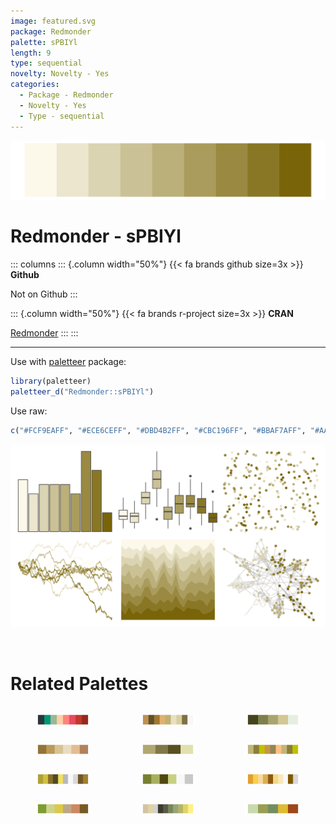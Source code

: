 ```yaml
---
image: featured.svg
package: Redmonder
palette: sPBIYl
length: 9
type: sequential
novelty: Novelty - Yes
categories:
  - Package - Redmonder
  - Novelty - Yes
  - Type - sequential
---
```


![](featured.svg)

# Redmonder - sPBIYl 

::: columns
::: {.column width="50%"}
{{< fa brands github size=3x >}}
**Github**

Not on Github
:::

::: {.column width="50%"}
{{< fa brands r-project size=3x >}}
**CRAN**

[Redmonder](https://CRAN.R-project.org/package=Redmonder)
:::
:::

<hr> 

Use with [paletteer](https://emilhvitfeldt.github.io/paletteer/) package:

```r
library(paletteer)
paletteer_d("Redmonder::sPBIYl")
```

Use raw:

```r
c("#FCF9EAFF", "#ECE6CEFF", "#DBD4B2FF", "#CBC196FF", "#BBAF7AFF", "#AA9C5DFF", "#9A8941FF", "#897725FF", "#796409FF")
``` 

![](examples.png) 

<br>

# Related Palettes

<div class="list" style="display: grid; grid-template-columns: auto auto auto;"> <figure class="figure">
<a href="../../awtools/a_palette/"> <img src="../../awtools/a_palette/featured.svg" style="width: 100%;" class="figure-img"></a>
</figure> <figure class="figure">
<a href="../../palettetown/eevee/"> <img src="../../palettetown/eevee/featured.svg" style="width: 100%;" class="figure-img"></a>
</figure> <figure class="figure">
<a href="../../fishualize/Paralabrax_clathratus/"> <img src="../../fishualize/Paralabrax_clathratus/featured.svg" style="width: 100%;" class="figure-img"></a>
</figure> <figure class="figure">
<a href="../../beyonce/X23/"> <img src="../../beyonce/X23/featured.svg" style="width: 100%;" class="figure-img"></a>
</figure> <figure class="figure">
<a href="../../palettetown/diglett/"> <img src="../../palettetown/diglett/featured.svg" style="width: 100%;" class="figure-img"></a>
</figure> <figure class="figure">
<a href="../../ggprism/mustard_field2/"> <img src="../../ggprism/mustard_field2/featured.svg" style="width: 100%;" class="figure-img"></a>
</figure> <figure class="figure">
<a href="../../palettetown/shedinja/"> <img src="../../palettetown/shedinja/featured.svg" style="width: 100%;" class="figure-img"></a>
</figure> <figure class="figure">
<a href="../../palettetown/graveler/"> <img src="../../palettetown/graveler/featured.svg" style="width: 100%;" class="figure-img"></a>
</figure> <figure class="figure">
<a href="../../palettetown/psyduck/"> <img src="../../palettetown/psyduck/featured.svg" style="width: 100%;" class="figure-img"></a>
</figure> <figure class="figure">
<a href="../../Manu/Kakapo/"> <img src="../../Manu/Kakapo/featured.svg" style="width: 100%;" class="figure-img"></a>
</figure> <figure class="figure">
<a href="../../impressionist.colors/melon_et_peches/"> <img src="../../impressionist.colors/melon_et_peches/featured.svg" style="width: 100%;" class="figure-img"></a>
</figure> <figure class="figure">
<a href="../../lisa/RemediosVaro/"> <img src="../../lisa/RemediosVaro/featured.svg" style="width: 100%;" class="figure-img"></a>
</figure> 
</div>
